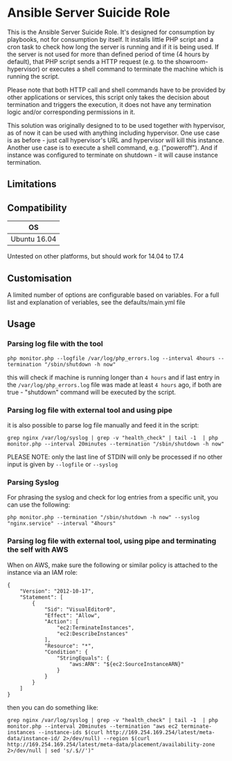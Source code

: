 # Ansible Server Suicide Role

This is the Ansible Server Suicide Role. It's designed for consumption by playbooks, not for consumption by itself.
It installs little PHP script and a cron task to check how long the server is running and if it is being used.
If the server is not used for more than defined period of time (4 hours by default), that PHP script sends 
a HTTP request (e.g. to the showroom-hypervisor) or executes a shell command to terminate the machine which 
is running the script. 

Please note that both HTTP call and shell commands have to be provided by other applications or services,
this script only takes the decision about termination and triggers the execution, it does not have any termination
logic and/or corresponding permissions in it.

This solution was originally designed to to be used together with hypervisor, as of now it can be used with 
anything including hypervisor. One use case is as before - just call hypervisor's URL and hypervisor will kill
this instance. Another use case is to execute a shell command, e.g. ("poweroff"). And if instance was configured
to terminate on shutdown - it will cause instance termination.

## Limitations 

## Compatibility

| OS           |
|--------------|
| Ubuntu 16.04 |

Untested on other platforms, but should work for 14.04 to 17.4

## Customisation

A limited number of options are configurable based on variables. For a full list and explanation of veriables, see the
defaults/main.yml file

## Usage

### Parsing log file with the tool

```
php monitor.php --logfile /var/log/php_errors.log --interval 4hours --termination "/sbin/shutdown -h now"
```

this will check if machine is running longer than `4 hours` and if last entry in the `/var/log/php_errors.log` file was 
made at least `4 hours` ago, if both are true - "shutdown" command will be executed by the script.

### Parsing log file with external tool and using pipe

it is also possible to parse log file manually and feed it in the script:
```
grep nginx /var/log/syslog | grep -v "health_check" | tail -1  | php monitor.php --interval 20minutes --termination "/sbin/shutdown -h now"
```

PLEASE NOTE: only the last line of STDIN will only be processed if no other input is given by `--logfile` or `--syslog`

### Parsing Syslog
For phrasing the syslog and check for log entries from a specific unit, you can use the following:
```
php monitor.php --termination "/sbin/shutdown -h now" --syslog "nginx.service" --interval "4hours"
```


### Parsing log file with external tool, using pipe and terminating the self with AWS

When on AWS, make sure the following or similar policy is attached to the instance via an IAM role:

```
{
    "Version": "2012-10-17",
    "Statement": [
        {
            "Sid": "VisualEditor0",
            "Effect": "Allow",
            "Action": [
                "ec2:TerminateInstances",
                "ec2:DescribeInstances"
            ],
            "Resource": "*",
            "Condition": {
                "StringEquals": {
                    "aws:ARN": "${ec2:SourceInstanceARN}"
                }
            }
        }
    ]
}
```

then you can do something like:

```
grep nginx /var/log/syslog | grep -v "health_check" | tail -1  | php monitor.php --interval 20minutes --termination "aws ec2 terminate-instances --instance-ids $(curl http://169.254.169.254/latest/meta-data/instance-id/ 2>/dev/null) --region $(curl http://169.254.169.254/latest/meta-data/placement/availability-zone 2>/dev/null | sed 's/.$//')"
```

